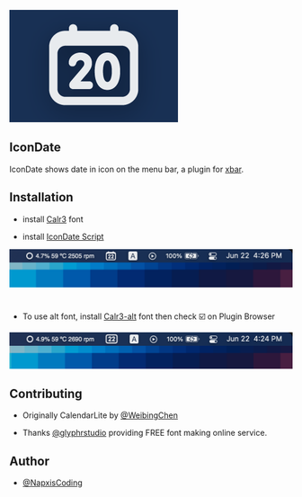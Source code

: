 [![App Screenshot](https://github.com/napxiscoding/IconDate/raw/main/xbar-preview.png)](https://github.com/napxiscoding/IconDate)

## IconDate
IconDate shows date in icon on the menu bar, a plugin for [xbar](https://xbarapp.com/).


## Installation

- install [Calr3](https://github.com/napxiscoding/IconDate/raw/main/Calr3-Regular.otf) font

- install [IconDate Script](https://github.com/napxiscoding/IconDate/raw/main/IconDate.5m.sh)

[![Preview Calr3](https://github.com/napxiscoding/IconDate/raw/main/source/IconDate-Calr3.png)](https://github.com/napxiscoding/IconDate)

#

- To use alt font, install [Calr3-alt](https://github.com/napxiscoding/IconDate/raw/main/Calr3-Alt.otf) font then check ☑️ on Plugin Browser

[![Preview Calr3-alt](https://github.com/napxiscoding/IconDate/raw/main/source/IconDate-Calr3_alt.png)](https://github.com/napxiscoding/IconDate)


## Contributing

- Originally CalendarLite by [@WeibingChen](https://github.com/WeibingChen17/)

- Thanks [@glyphrstudio](https://www.glyphrstudio.com/) providing FREE font making online service.

## Author

- [@NapxisCoding](https://www.github.com/napxiscoding)
